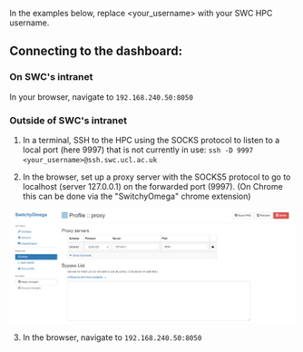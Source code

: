 In the examples below, replace <your_username> with your SWC HPC username.

## Connecting to the dashboard:

### On SWC's intranet

In your browser, navigate to `192.168.240.50:8050`

### Outside of SWC's intranet

1) In a terminal, SSH to the HPC using the SOCKS protocol to listen to a local port (here 9997) that is not currently in use:
`ssh -D 9997 <your_username>@ssh.swc.ucl.ac.uk`

2) In the browser, set up a proxy server with the SOCKS5 protocol to go to localhost (server 127.0.0.1) on the forwarded port (9997). (On Chrome this can be done via the "SwitchyOmega" chrome extension)

![SwitchOmega screengrab](switchyomega_chrome_extension.png)

3) In the browser, navigate to `192.168.240.50:8050`
